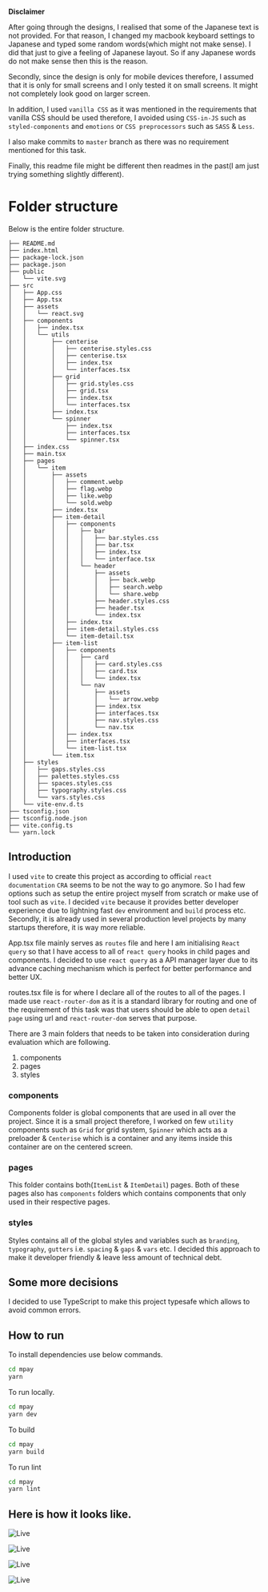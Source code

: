 **Disclaimer**

After going through the designs, I realised that some of the Japanese text is not provided. For that reason, I changed my macbook keyboard settings to Japanese and typed some random words(which might not make sense). I did that just to give a feeling of Japanese layout. So if any Japanese words do not make sense then this is the reason.

Secondly, since the design is only for mobile devices therefore, I assumed that it is only for small screens and I only tested it on small screens. It might not completely look good on larger screen.

In addition, I used `vanilla CSS` as it was mentioned in the requirements that vanilla CSS should be used therefore, I avoided using `CSS-in-JS` such as `styled-components` and `emotions` or `CSS preprocessors` such as `SASS` & `Less`.

I also make commits to `master` branch as there was no requirement mentioned for this task.

Finally, this readme file might be different then readmes in the past(I am just trying something slightly different).

# Folder structure

Below is the entire folder structure.

```
├── README.md
├── index.html
├── package-lock.json
├── package.json
├── public
│   └── vite.svg
├── src
│   ├── App.css
│   ├── App.tsx
│   ├── assets
│   │   └── react.svg
│   ├── components
│   │   ├── index.tsx
│   │   └── utils
│   │       ├── centerise
│   │       │   ├── centerise.styles.css
│   │       │   ├── centerise.tsx
│   │       │   ├── index.tsx
│   │       │   └── interfaces.tsx
│   │       ├── grid
│   │       │   ├── grid.styles.css
│   │       │   ├── grid.tsx
│   │       │   ├── index.tsx
│   │       │   └── interfaces.tsx
│   │       ├── index.tsx
│   │       └── spinner
│   │           ├── index.tsx
│   │           ├── interfaces.tsx
│   │           └── spinner.tsx
│   ├── index.css
│   ├── main.tsx
│   ├── pages
│   │   └── item
│   │       ├── assets
│   │       │   ├── comment.webp
│   │       │   ├── flag.webp
│   │       │   ├── like.webp
│   │       │   └── sold.webp
│   │       ├── index.tsx
│   │       ├── item-detail
│   │       │   ├── components
│   │       │   │   ├── bar
│   │       │   │   │   ├── bar.styles.css
│   │       │   │   │   ├── bar.tsx
│   │       │   │   │   ├── index.tsx
│   │       │   │   │   └── interface.tsx
│   │       │   │   └── header
│   │       │   │       ├── assets
│   │       │   │       │   ├── back.webp
│   │       │   │       │   ├── search.webp
│   │       │   │       │   └── share.webp
│   │       │   │       ├── header.styles.css
│   │       │   │       ├── header.tsx
│   │       │   │       └── index.tsx
│   │       │   ├── index.tsx
│   │       │   ├── item-detail.styles.css
│   │       │   └── item-detail.tsx
│   │       ├── item-list
│   │       │   ├── components
│   │       │   │   ├── card
│   │       │   │   │   ├── card.styles.css
│   │       │   │   │   ├── card.tsx
│   │       │   │   │   └── index.tsx
│   │       │   │   └── nav
│   │       │   │       ├── assets
│   │       │   │       │   └── arrow.webp
│   │       │   │       ├── index.tsx
│   │       │   │       ├── interfaces.tsx
│   │       │   │       ├── nav.styles.css
│   │       │   │       └── nav.tsx
│   │       │   ├── index.tsx
│   │       │   ├── interfaces.tsx
│   │       │   └── item-list.tsx
│   │       └── item.tsx
│   ├── styles
│   │   ├── gaps.styles.css
│   │   ├── palettes.styles.css
│   │   ├── spaces.styles.css
│   │   ├── typography.styles.css
│   │   └── vars.styles.css
│   └── vite-env.d.ts
├── tsconfig.json
├── tsconfig.node.json
├── vite.config.ts
└── yarn.lock
```

## Introduction

I used `vite` to create this project as according to official `react documentation` `CRA` seems to be not the way to go anymore. So I had few options such as setup the entire project myself from scratch or make use of tool such as `vite`. I decided `vite` because it provides better developer experience due to lightning fast `dev` environment and `build` process etc. Secondly, it is already used in several production level projects by many startups therefore, it is way more reliable.

App.tsx file mainly serves as `routes` file and here I am initialising `React query` so that I have access to all of `react query` hooks in child pages and components. I decided to use `react query` as a API manager layer due to its advance caching mechanism which is perfect for better performance and better UX.

routes.tsx file is for where I declare all of the routes to all of the pages. I made use `react-router-dom` as it is a standard library for routing and one of the requirement of this task was that users should be able to open `detail page` using url and `react-router-dom` serves that purpose.

There are 3 main folders that needs to be taken into consideration during evaluation which are following.

1. components
2. pages
3. styles

### components

Components folder is global components that are used in all over the project. Since it is a small project therefore, I worked on few `utility` components such as `Grid` for grid system, `Spinner` which acts as a preloader & `Centerise` which is a container and any items inside this container are on the centered screen.

### pages

This folder contains both(`ItemList` & `ItemDetail`) pages. Both of these pages also has `components` folders which contains components that only used in their respective pages.

### styles

Styles contains all of the global styles and variables such as `branding`, `typography`, `gutters` i.e. `spacing` & `gaps` & `vars` etc. I decided this approach to make it developer friendly & leave less amount of technical debt.

## Some more decisions

I decided to use TypeScript to make this project typesafe which allows to avoid common errors.

## How to run

To install dependencies use below commands.

```bash
cd mpay
yarn
```

To run locally.

```bash
cd mpay
yarn dev
```

To build

```bash
cd mpay
yarn build
```

To run lint

```bash
cd mpay
yarn lint
```
## Here is how it looks like.

![Live](./images/1.png)

![Live](./images/2.png)

![Live](./images/3.png)

![Live](./images/4.png)

